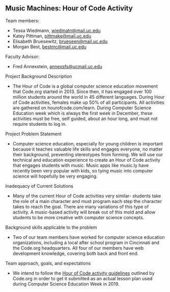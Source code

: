 ## Music Machines: Hour of Code Activity

Team members:

* Tessa Wiedmann, wiedmatn@mail.uc.edu
* Katey Pittman, pittmake@mail.uc.edu
* Elisabeth Bruesewitz, brueseen@mail.uc.edu
* Morgan Best, bestmc@mail.uc.edu

Faculty Advisor:

* Fred Annexstein, annexsfs@ucmail.uc.edu

Project Background Description

* The Hour of Code is a global computer science education movement that Code.org started in 2013. Since then, it has engaged over 100 million students around the world in 45 different languages. During Hour of Code activities, females make up 50% of all participants. All activities are gathered on hourofcode.com/learn. During Computer Science Education week which is always the first week in December, these activities must be free, self guided, about an hour long, and must not require students to log in. 

Project Problem Statement

* Computer science education, especially for young children is important because it teaches valuable life skills and engages everyone, no matter their background, preventing stereotypes from forming. We will use our technical and education experience to create an Hour of Code activity that engages students with music. Music apps like music.ly have recently been very popular with kids, so tying music into computer science will hopefully be very engaging. 

Inadequacy of Current Solutions

* Many of the current Hour of Code activities very similar- students take the role of a main character and must program each step the character takes to reach the goal. There are many variations of this type of activity. A music-based activity will break out of this mold and allow students to be more creative with computer science concepts.

Background skills applicable to the problem

* Two of our team members have worked for computer science education organizations, including a local after school program in Cincinnati and the Code.org headquarters. All four of our members have web development knowledge, covering both back and front end. 

Team approach, goals, and expectations

* We intend to follow the [Hour of Code activity guidelines](https://hourofcode.com/us/activity-guidelines) outlined by Code.org in order to get it submitted as an actual lesson plan used during Computer Science Education Week in 2019.